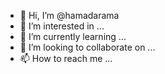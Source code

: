 - 👋 Hi, I’m @hamadarama
- 👀 I’m interested in ...
- 🌱 I’m currently learning ...
- 💞️ I’m looking to collaborate on ...
- 📫 How to reach me ...

<!---
hamadarama/hamadarama is a ✨ special ✨ repository because its `README.md` (this file) appears on your GitHub profile.
You can click the Preview link to take a look at your changes.
--->
